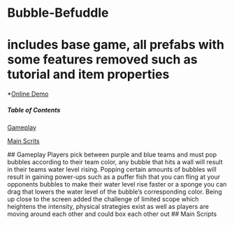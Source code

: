 # Bubble-Befuddle
# includes base game, all prefabs with some features removed such as tutorial and item properties
*[Online Demo](http://raycoti.com/index.php/2016/09/15/bubble-befuddle-demo/)
##### Table of Contents
[Gameplay](#gameplay)

[Main Scrits](#scripts)

<a name ="gameplay"/>
## Gameplay 
 Players pick between purple and blue teams and must pop bubbles according to their team color, any bubble that hits a wall will result in their teams water level rising. Popping certain amounts of bubbles will result in gaining power-ups such as a puffer fish that you can fling at your opponents bubbles to make their water level rise faster or a sponge you can drag that lowers the water level of the bubble’s corresponding color.  Being up close to the screen added the challenge of limited scope which heightens the intensity, physical strategies exist as well as players are moving around each other and could box each other out
 
 <a name ="scripts"/>
## Main Scripts 
